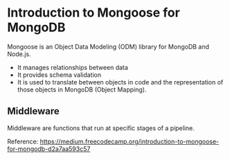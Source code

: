 # Introduction to Mongoose for MongoDB  #

Mongoose is an Object Data Modeling (ODM) library for MongoDB and Node.js.
- It manages relationships between data
- It provides schema validation 
- It is used to translate between objects in code and the representation of those objects in MongoDB (Object Mapping).


## Middleware

Middleware are functions that run at specific stages of a pipeline.



Reference: https://medium.freecodecamp.org/introduction-to-mongoose-for-mongodb-d2a7aa593c57